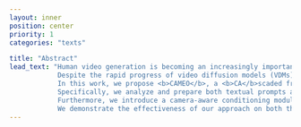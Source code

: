 ```yaml
---
layout: inner
position: center
priority: 1
categories: "texts"

title: "Abstract"
lead_text: "Human video generation is becoming an increasingly important task with broad applications in graphics, entertainment, and embodied AI. 
            Despite the rapid progress of video diffusion models (VDMs), their use for general-purpose human video generation remains underexplored, with most works constrained to image-to-video setups or narrow domains like dance videos. 
            In this work, we propose <b>CAMEO</b>, a <b>CA</b>scaded framework for general human <b>M</b>otion vid<b>EO</b> generation. It seamlessly bridges Text-to-Motion (T2M) models and conditional VDMs, mitigating suboptimal factors that may arise in this process across both training and inference through carefully designed components. 
            Specifically, we analyze and prepare both textual prompts and visual conditions to effectively train the VDM, ensuring robust alignment between motion descriptions, conditioning signals, and the generated videos. 
            Furthermore, we introduce a camera-aware conditioning module that connects the two stages, automatically selecting viewpoints aligned with the input text to enhance coherence and reduce manual intervention. 
            We demonstrate the effectiveness of our approach on both the MovieGen benchmark and a newly introduced benchmark tailored to the T2M–VDM combination, while highlighting its versatility across diverse use cases."
---
```

